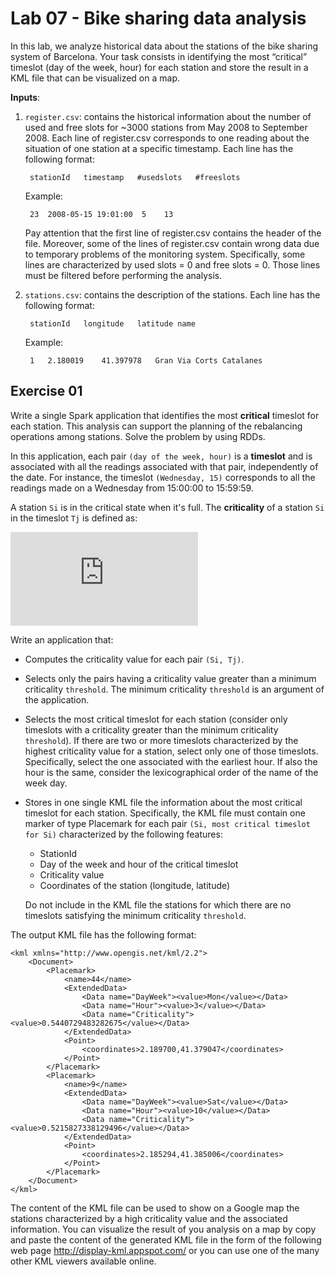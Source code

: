 # Lab 07 - Bike sharing data analysis

In this lab, we analyze historical data about the stations of the bike sharing system of Barcelona. Your task consists in identifying the most “critical” timeslot (day of the week, hour) for each station and store the result in a KML file that can be visualized on a map.

**Inputs**:

1. ```register.csv```: contains the historical information about the number of used and free slots for ~3000 stations from May 2008 to September 2008. Each line of register.csv corresponds to one reading about the situation of one station at a specific timestamp. Each line has the following format:

        stationId   timestamp   #usedslots   #freeslots

    Example:

        23  2008-05-15 19:01:00  5    13

    Pay attention that the first line of register.csv contains the header of the file. Moreover, some of the lines of register.csv contain wrong data due to temporary problems of the monitoring system. Specifically, some lines are characterized by used slots = 0 and free slots = 0. Those lines must be filtered before performing the analysis.

2. ```stations.csv```: contains the description of the stations. Each line has the following format:

        stationId   longitude   latitude name

    Example:

        1   2.180019    41.397978   Gran Via Corts Catalanes

## Exercise 01

Write a single Spark application that identifies the most **critical** timeslot for each station. This analysis can support the planning of the rebalancing operations among stations. Solve the problem by using RDDs.

In this application, each pair ```(day of the week, hour)``` is a **timeslot** and is associated with all the readings associated with that pair, independently of the date. For instance, the timeslot ```(Wednesday, 15)``` corresponds to all the readings made on a Wednesday from 15:00:00 to 15:59:59.

A station ```Si``` is in the critical state when it's full. The **criticality** of a station ```Si``` in the timeslot ```Tj``` is defined as:

![equation](https://latex.codecogs.com/gif.latex?%5Cfrac%7B%5C%26hash%3B%5C%26space%3Bof%5C%26space%3Bfull%5C%26space%3Breadings%5C%26space%3Bof%5C%26space%3B%28Si%2CTj%29%7D%7B%5C%26hash%3B%5C%26space%3Bof%5C%26space%3Breadings%5C%26space%3Bof%5C%26space%3B%28Si%2CTj%29%7D)

Write an application that:

- Computes the criticality value for each pair ```(Si, Tj)```.
- Selects only the pairs having a criticality value greater than a minimum criticality ```threshold```. The minimum criticality ```threshold``` is an argument of the application.
- Selects the most critical timeslot for each station (consider only timeslots with a criticality greater than the minimum criticality ```threshold```). If there are two or more timeslots characterized by the highest criticality value for a station, select only one of those timeslots. Specifically, select the one associated with the earliest hour. If also the hour is the same, consider the lexicographical order of the name of the week day.
- Stores in one single KML file the information about the most critical timeslot for each station. Specifically, the KML file must contain one marker of type Placemark for each pair ```(Si, most critical timeslot for Si)``` characterized by the following features:
    - StationId
    - Day of the week and hour of the critical timeslot
    - Criticality value
    - Coordinates of the station (longitude, latitude)
    
    Do not include in the KML file the stations for which there are no timeslots satisfying the minimum criticality ```threshold```.

The output KML file has the following format:
```kml
<kml xmlns="http://www.opengis.net/kml/2.2">
    <Document>
        <Placemark>
            <name>44</name>
            <ExtendedData>
                <Data name="DayWeek"><value>Mon</value></Data>
                <Data name="Hour"><value>3</value></Data>
                <Data name="Criticality"><value>0.5440729483282675</value></Data>
            </ExtendedData>
            <Point>
                <coordinates>2.189700,41.379047</coordinates>
            </Point>
        </Placemark>
        <Placemark>
            <name>9</name>
            <ExtendedData>
                <Data name="DayWeek"><value>Sat</value></Data>
                <Data name="Hour"><value>10</value></Data>
                <Data name="Criticality"><value>0.5215827338129496</value></Data>
            </ExtendedData>
            <Point>
                <coordinates>2.185294,41.385006</coordinates>
            </Point>
        </Placemark>
    </Document>
</kml>
```

The content of the KML file can be used to show on a Google map the stations characterized by a high criticality value and the associated information. You can visualize the result of you analysis on a map by copy and paste the content of the generated KML file in the form of the following web page http://display-kml.appspot.com/ or you can use one of the many other KML viewers available online.
